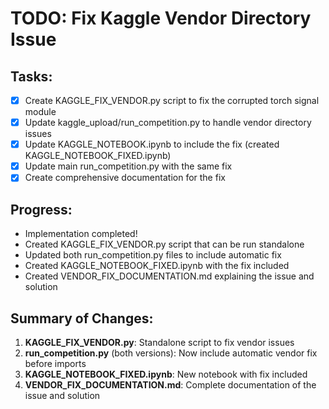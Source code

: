 # TODO: Fix Kaggle Vendor Directory Issue

## Tasks:
- [x] Create KAGGLE_FIX_VENDOR.py script to fix the corrupted torch signal module
- [x] Update kaggle_upload/run_competition.py to handle vendor directory issues
- [x] Update KAGGLE_NOTEBOOK.ipynb to include the fix (created KAGGLE_NOTEBOOK_FIXED.ipynb)
- [x] Update main run_competition.py with the same fix
- [x] Create comprehensive documentation for the fix

## Progress:
- Implementation completed!
- Created KAGGLE_FIX_VENDOR.py script that can be run standalone
- Updated both run_competition.py files to include automatic fix
- Created KAGGLE_NOTEBOOK_FIXED.ipynb with the fix included
- Created VENDOR_FIX_DOCUMENTATION.md explaining the issue and solution

## Summary of Changes:
1. **KAGGLE_FIX_VENDOR.py**: Standalone script to fix vendor issues
2. **run_competition.py** (both versions): Now include automatic vendor fix before imports
3. **KAGGLE_NOTEBOOK_FIXED.ipynb**: New notebook with fix included
4. **VENDOR_FIX_DOCUMENTATION.md**: Complete documentation of the issue and solution
